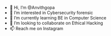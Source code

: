 - 👋 Hi, I’m @Anvithgopa
- 👀 I’m interested in Cybersecurity forensic
- 🌱 I’m currently learning BE in Computer Science
- 💞️ I’m looking to collaborate on Ethical Hacking
- 📫 Reach me on Instagram 

<!---
Anvithgopa/Anvithgopa is a ✨ special ✨ repository because its `README.md` (this file) appears on your GitHub profile.
You can click the Preview link to take a look at your changes.
--->
